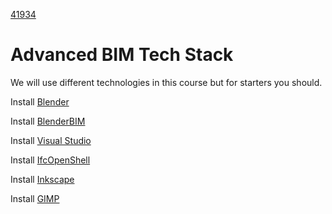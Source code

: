 [41934](/)
# Advanced BIM Tech Stack

We will use different technologies in this course but for starters you should.

Install [Blender](/Concepts/Blender)

Install [BlenderBIM](/Concepts/BlenderBIM)

Install [Visual Studio](/Concepts/VisualStudio)

Install [IfcOpenShell](/Concepts/IfcOpenShell)

Install [Inkscape]

Install [GIMP]

[Inkscape]: https://inkscape.org/
[GIMP]: https://www.gimp.org/

